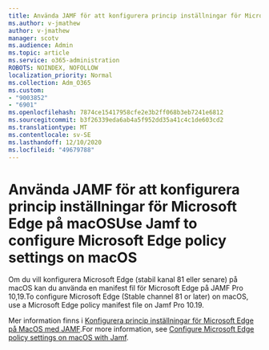 ```yaml
---
title: Använda JAMF för att konfigurera princip inställningar för Microsoft Edge på macOS
ms.author: v-jmathew
author: v-jmathew
manager: scotv
ms.audience: Admin
ms.topic: article
ms.service: o365-administration
ROBOTS: NOINDEX, NOFOLLOW
localization_priority: Normal
ms.collection: Adm_O365
ms.custom:
- "9003852"
- "6901"
ms.openlocfilehash: 7874ce15417958cfe2e3b2ff068b3eb7241e6812
ms.sourcegitcommit: b3f26339eda6ab4a5f952dd35a41c4c1de603cd2
ms.translationtype: MT
ms.contentlocale: sv-SE
ms.lasthandoff: 12/10/2020
ms.locfileid: "49679788"
---
```

# <a name="use-jamf-to-configure-microsoft-edge-policy-settings-on-macos"></a><span data-ttu-id="76654-102">Använda JAMF för att konfigurera princip inställningar för Microsoft Edge på macOS</span><span class="sxs-lookup"><span data-stu-id="76654-102">Use Jamf to configure Microsoft Edge policy settings on macOS</span></span>

<span data-ttu-id="76654-103">Om du vill konfigurera Microsoft Edge (stabil kanal 81 eller senare) på macOS kan du använda en manifest fil för Microsoft Edge på JAMF Pro 10,19.</span><span class="sxs-lookup"><span data-stu-id="76654-103">To configure Microsoft Edge (Stable channel 81 or later) on macOS, use a Microsoft Edge policy manifest file on Jamf Pro 10.19.</span></span>

<span data-ttu-id="76654-104">Mer information finns i [Konfigurera princip inställningar för Microsoft Edge på MacOS med JAMF](https://go.microsoft.com/fwlink/?linkid=2134761).</span><span class="sxs-lookup"><span data-stu-id="76654-104">For more information, see [Configure Microsoft Edge policy settings on macOS with Jamf](https://go.microsoft.com/fwlink/?linkid=2134761).</span></span>
